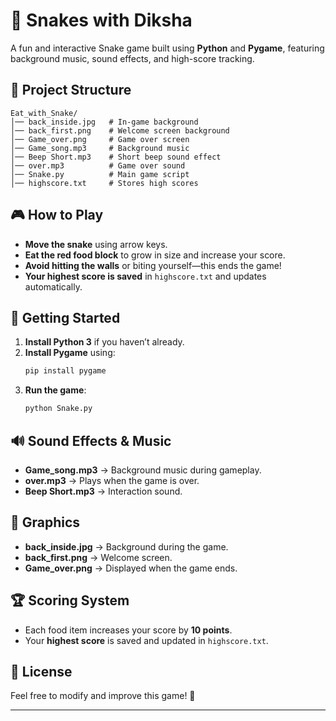 
# 🐍 Snakes with Diksha  

A fun and interactive Snake game built using **Python** and **Pygame**, featuring background music, sound effects, and high-score tracking.  

## 📂 Project Structure  
```
Eat_with_Snake/  
│── back_inside.jpg   # In-game background  
│── back_first.png    # Welcome screen background  
│── Game_over.png     # Game over screen  
│── Game_song.mp3     # Background music  
│── Beep Short.mp3    # Short beep sound effect  
│── over.mp3          # Game over sound  
│── Snake.py          # Main game script  
│── highscore.txt     # Stores high scores  
```

## 🎮 How to Play  
- **Move the snake** using arrow keys.  
- **Eat the red food block** to grow in size and increase your score.  
- **Avoid hitting the walls** or biting yourself—this ends the game!  
- **Your highest score is saved** in `highscore.txt` and updates automatically.  

## 🚀 Getting Started  
1. **Install Python 3** if you haven’t already.  
2. **Install Pygame** using:  
   ```bash
   pip install pygame
   ```  
3. **Run the game**:  
   ```bash
   python Snake.py
   ```  

## 🔊 Sound Effects & Music  
- **Game_song.mp3** → Background music during gameplay.  
- **over.mp3** → Plays when the game is over.  
- **Beep Short.mp3** → Interaction sound.  

## 🎨 Graphics  
- **back_inside.jpg** → Background during the game.  
- **back_first.png** → Welcome screen.  
- **Game_over.png** → Displayed when the game ends.  

## 🏆 Scoring System  
- Each food item increases your score by **10 points**.  
- Your **highest score** is saved and updated in `highscore.txt`.  

## 📜 License  
Feel free to modify and improve this game! 🚀  

---
